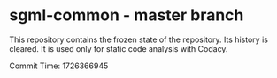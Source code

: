 # sgml-common - master branch

This repository contains the frozen state of the repository.
Its history is cleared. It is used only for static code
analysis with Codacy.

Commit Time: 1726366945
